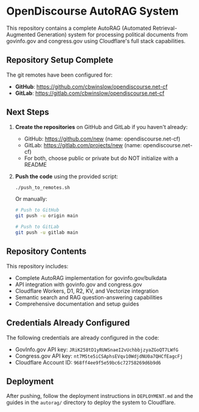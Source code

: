 # OpenDiscourse AutoRAG System

This repository contains a complete AutoRAG (Automated Retrieval-Augmented Generation) system for processing political documents from govinfo.gov and congress.gov using Cloudflare's full stack capabilities.

## Repository Setup Complete

The git remotes have been configured for:

- **GitHub**: https://github.com/cbwinslow/opendiscourse.net-cf
- **GitLab**: https://gitlab.com/cbwinslow/opendiscourse.net-cf

## Next Steps

1. **Create the repositories** on GitHub and GitLab if you haven't already:
   - GitHub: https://github.com/new (name: opendiscourse.net-cf)
   - GitLab: https://gitlab.com/projects/new (name: opendiscourse.net-cf)
   - For both, choose public or private but do NOT initialize with a README

2. **Push the code** using the provided script:

   ```bash
   ./push_to_remotes.sh
   ```

   Or manually:

   ```bash
   # Push to GitHub
   git push -u origin main

   # Push to GitLab
   git push -u gitlab main
   ```

## Repository Contents

This repository includes:

- Complete AutoRAG implementation for govinfo.gov/bulkdata
- API integration with govinfo.gov and congress.gov
- Cloudflare Workers, D1, R2, KV, and Vectorize integration
- Semantic search and RAG question-answering capabilities
- Comprehensive documentation and setup guides

## Credentials Already Configured

The following credentials are already configured in the code:

- GovInfo.gov API key: `JRiK258tD1yRUWSnaeI2vUchbbjzyaZGoQT7LWfG`
- Congress.gov API key: `nt7MSte5iCSAphsEVqv10WdjdNU0a7QHCfEagcFj`
- Cloudflare Account ID: `968ff4ee9f5e59bc6c72758269d6b9d6`

## Deployment

After pushing, follow the deployment instructions in `DEPLOYMENT.md` and the guides in the `autorag/` directory to deploy the system to Cloudflare.
